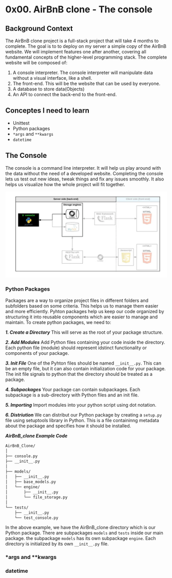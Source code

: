 # 0x00. AirBnB clone - The console

## Background Context
The AirBnB clone project is a full-stack project that will take 4 months to complete. The goal is to to deploy on my server a simple copy of the AirBnB website. We will implement features one after another, covering all fundamental concepts of the higher-level programming stack. The complete website will be composed of:

1. A console interpreter. The console interpreter will manipulate data without a visual interface, like a shell.
2. The front-end. This will be the website that can be used by everyone.
3. A database to store data(Objects)
4. An API to connect the back-end to the front-end.

## Conceptes I need to learn
- Unittest
- Python packages
- `*args` and `**kwargs`
- `datetime`

## The Console
The console is a command line interpreter. It will help us play around with the data without the need of a developed website.
Completing the console lets us test out new ideas, tweak things and fix any issues smoothly.
It also helps us visualize how the whole project will fit together.

![Server side (back-end)](image.webp)

### Python Packages
Packages are a way to organize project files in different folders and subfolders based on some criteria. This helps us to manage them easier and more efficiently. Pyhton packages help us keep our code organized by structuring it into reusable components which are easier to manage and maintain.
To create python packages, we need to:

***1. Create a Directory***
This will serve as the root of your package structure.

***2. Add Modules***
Add Python files containing your code inside the directory. Each python file (module) should represent idstinct functionality or components of your package.

***3. Init File***
One of the Pyhton files should be named `__init__.py`. This can be an empty file, but it can also contain initialization code for your package.
The init file signals to python that the directory should be treated as a package.

***4. Subpackages***
Your package can contain subpackages.
Each subpackage is a sub-directory with Python files and an init file.

***5. Importing***
Import modules into your python script using dot notation.

***6. Distriution***
We can distribut our Python package by  creating a `setup.py` file using setuptools library in Python. This is a file containinng metadata about the package and specifies how it should be installed.

***AirBnB_clone Example Code***
```
AirBnB_Clone/
│
├── console.py
├── __init__.py
│
├── models/
│   ├── __init__.py
│   ├── base_models.py
│   └── engine/
│       ├── __init__.py
│       └── file_storage.py
│
└── tests/
    ├── __init__.py
    └── test_console.py
```
In the above example, we have the AirBnB_clone directory which is our Python package.
There are subpackages `models` and `tests` inside our main package.
the subpackage `models` has its own subpackage `engine`.
Each directory is initialized by its own `__init__.py` file.

### *args and **kwargs



### datetime

